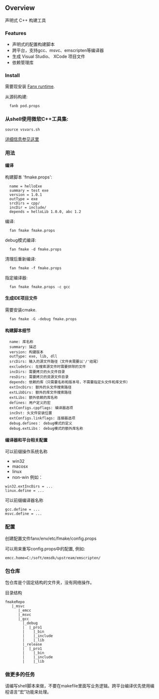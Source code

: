 
## Overview

声明式 C++ 构建工具

### Features

- 声明式的配置构建脚本
- 跨平台，支持gcc、msvc、emscripten等编译器
- 生成 Visual Studio、 XCode 项目文件
- 依赖管理库


### Install

需要现安装 [Fanx runtime](https://github.com/fanx-dev/fanx/blob/master/doc/QuickStart.md).

从源码构建:
```
  fanb pod.props
```

### 从shell使用微软C++工具集:
```
source vsvars.sh
```
[详细信息参见这里](https://learn.microsoft.com/en-us/cpp/build/building-on-the-command-line?view=msvc-170)

### 用法

#### 编译

构建脚本 'fmake.props':
```
  name = helloExe
  summary = test exe
  version = 1.0.1
  outType = exe
  srcDirs = cpp/
  incDir = include/
  depends = helloLib 1.0.0, abc 1.2
```
编译:
```
  fan fmake fmake.props
```
debug模式编译:
```
  fan fmake -d fmake.props
```
清理后重新编译:
```
  fan fmake -f fmake.props
```
指定编译器:
```
  fan fmake fmake.props -c gcc
```

#### 生成IDE项目文件
需要安装cmake.
```
  fan fmake -G -debug fmake.props
```

#### 构建脚本细节

```
  name: 库名称
  summary: 描述
  version: 构建版本
  outType: exe, lib, dll
  srcDirs: 输入的源文件路径（文件夹需要以'/'结尾）
  excludeSrc: 在搜索源文件时需要排除的文件
  incDirs: 需要拷贝的头文件目录
  resDirs: 需要拷贝的资源文件目录
  depends: 依赖的库（只需要名称和版本号，不需要指定头文件和库文件）
  extIncDirs: 额外的头文件搜索路径
  extLibDirs: 额外的库文件搜索路径
  extLibs: 额外依赖的库名称
  defines: 用户定义的宏
  extConfigs.cppflags: 编译器选项
  incDst: 头文件安装位置
  extConfigs.linkflags: 连接器选项
  debug.defines： debug模式的定义
  debug.extLibs： debug模式的额外库名称
```

#### 编译器和平台相关配置
可以前缀操作系统名称
- win32
- macosx
- linux
- non-win
例如：
```
win32.extIncDirs = ...
linux.define = ...
```

可以前缀编译器名称
```
gcc.define = ...
msvc.define = ...
```

### 配置
创建配置文件fanx/env/etc/fmake/config.props

可以用来重写config.props中的配置, 例如:
```
emcc.home=C:/soft/emsdk/upstream/emscripten/
```

### 包仓库

包仓库是个固定结构的文件夹，没有网络操作。

目录结构
```
fmakeRepo
   |_msvc
      |_emcc
      |_msvc
      |_gcc
        |_debug
        |  |_pro1
        |    |_bin
        |    |_include
        |    |_lib
        |_release
        |  |_pro1
        |    |_bin
        |    |_include
        |    |_lib
```



### 做更多的任务

请编写shell脚本来做，不要在makefile里面写业务逻辑。跨平台编译优先使用编程语言“宏”功能来处理。
